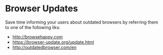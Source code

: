 # Browser Updates

Save time informing your users about outdated browsers by referring them to one of the following liks:

* http://browsehappy.com
* https://browser-update.org/update.html
* http://outdatedbrowser.com/en

